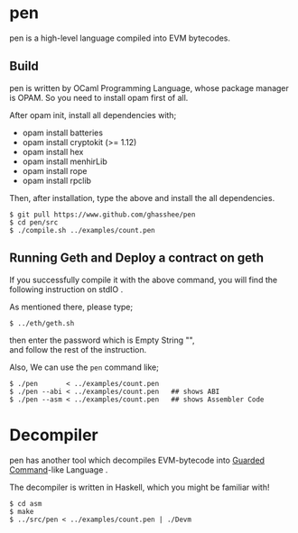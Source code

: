 # pen 

pen is a high-level language compiled into EVM bytecodes. 


## Build 

pen is written by OCaml Programming Language, 
whose package manager is OPAM. 
So you need to install opam first of all.  

After opam init, install all dependencies with; 

* opam install batteries
* opam install cryptokit (>= 1.12)
* opam install hex
* opam install menhirLib
* opam install rope
* opam install rpclib

Then, after installation, type the above and install the all dependencies.

```
$ git pull https://www.github.com/ghasshee/pen
$ cd pen/src
$ ./compile.sh ../examples/count.pen
```

## Running Geth and Deploy a contract on geth

If you successfully compile it with the above command, 
    you will find the following instruction on stdIO . 

As mentioned there, please type; 

```
$ ../eth/geth.sh 
```

then enter the password which is Empty String "",  
and follow the rest of the instruction. 


Also, 
We can use the `pen` command like; 

```
$ ./pen       < ../examples/count.pen
$ ./pen --abi < ../examples/count.pen   ## shows ABI
$ ./pen --asm < ../examples/count.pen   ## shows Assembler Code  

```






# Decompiler 

pen has another tool which decompiles EVM-bytecode into [Guarded Command](https://en.wikipedia.org/wiki/Guarded_Command_Language)-like Language . 

The decompiler is written in Haskell, which you might be familiar with! 

```
$ cd asm
$ make
$ ../src/pen < ../examples/count.pen | ./Devm
``` 


